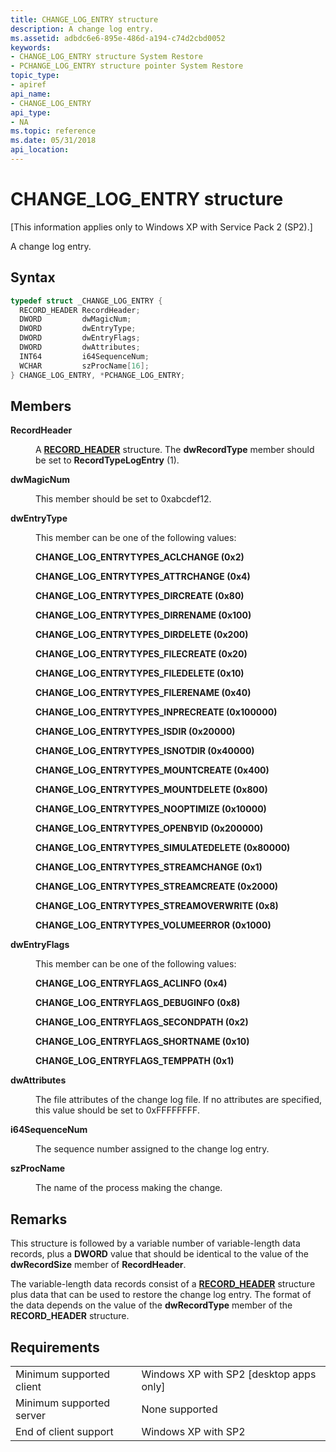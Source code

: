 ```yaml
---
title: CHANGE_LOG_ENTRY structure
description: A change log entry.
ms.assetid: adbdc6e6-895e-486d-a194-c74d2cbd0052
keywords:
- CHANGE_LOG_ENTRY structure System Restore
- PCHANGE_LOG_ENTRY structure pointer System Restore
topic_type:
- apiref
api_name:
- CHANGE_LOG_ENTRY
api_type:
- NA
ms.topic: reference
ms.date: 05/31/2018
api_location: 
---
```


# CHANGE\_LOG\_ENTRY structure

\[This information applies only to Windows XP with Service Pack 2 (SP2).\]

A change log entry.

## Syntax


```C++
typedef struct _CHANGE_LOG_ENTRY {
  RECORD_HEADER RecordHeader;
  DWORD         dwMagicNum;
  DWORD         dwEntryType;
  DWORD         dwEntryFlags;
  DWORD         dwAttributes;
  INT64         i64SequenceNum;
  WCHAR         szProcName[16];
} CHANGE_LOG_ENTRY, *PCHANGE_LOG_ENTRY;
```



## Members

<dl> <dt>

**RecordHeader**
</dt> <dd>

A [**RECORD\_HEADER**](record-header.md) structure. The **dwRecordType** member should be set to **RecordTypeLogEntry** (1).

</dd> <dt>

**dwMagicNum**
</dt> <dd>

This member should be set to 0xabcdef12.

</dd> <dt>

**dwEntryType**
</dt> <dd>

This member can be one of the following values:

<dl><span id="CHANGE_LOG_ENTRYTYPES_ACLCHANGE__0x2_"></span><span id="change_log_entrytypes_aclchange__0x2_"></span><span id="CHANGE_LOG_ENTRYTYPES_ACLCHANGE__0X2_"></span><dt>

****CHANGE\_LOG\_ENTRYTYPES\_ACLCHANGE** (0x2)**
</dt><span id="CHANGE_LOG_ENTRYTYPES_ATTRCHANGE__0x4_"></span><span id="change_log_entrytypes_attrchange__0x4_"></span><span id="CHANGE_LOG_ENTRYTYPES_ATTRCHANGE__0X4_"></span><dt>

****CHANGE\_LOG\_ENTRYTYPES\_ATTRCHANGE** (0x4)**
</dt><span id="CHANGE_LOG_ENTRYTYPES_DIRCREATE__0x80_"></span><span id="change_log_entrytypes_dircreate__0x80_"></span><span id="CHANGE_LOG_ENTRYTYPES_DIRCREATE__0X80_"></span><dt>

****CHANGE\_LOG\_ENTRYTYPES\_DIRCREATE** (0x80)**
</dt><span id="CHANGE_LOG_ENTRYTYPES_DIRRENAME__0x100_"></span><span id="change_log_entrytypes_dirrename__0x100_"></span><span id="CHANGE_LOG_ENTRYTYPES_DIRRENAME__0X100_"></span><dt>

****CHANGE\_LOG\_ENTRYTYPES\_DIRRENAME** (0x100)**
</dt><span id="CHANGE_LOG_ENTRYTYPES_DIRDELETE__0x200_"></span><span id="change_log_entrytypes_dirdelete__0x200_"></span><span id="CHANGE_LOG_ENTRYTYPES_DIRDELETE__0X200_"></span><dt>

****CHANGE\_LOG\_ENTRYTYPES\_DIRDELETE** (0x200)**
</dt><span id="CHANGE_LOG_ENTRYTYPES_FILECREATE__0x20_"></span><span id="change_log_entrytypes_filecreate__0x20_"></span><span id="CHANGE_LOG_ENTRYTYPES_FILECREATE__0X20_"></span><dt>

****CHANGE\_LOG\_ENTRYTYPES\_FILECREATE** (0x20)**
</dt><span id="CHANGE_LOG_ENTRYTYPES_FILEDELETE__0x10_"></span><span id="change_log_entrytypes_filedelete__0x10_"></span><span id="CHANGE_LOG_ENTRYTYPES_FILEDELETE__0X10_"></span><dt>

****CHANGE\_LOG\_ENTRYTYPES\_FILEDELETE** (0x10)**
</dt><span id="CHANGE_LOG_ENTRYTYPES_FILERENAME__0x40_"></span><span id="change_log_entrytypes_filerename__0x40_"></span><span id="CHANGE_LOG_ENTRYTYPES_FILERENAME__0X40_"></span><dt>

****CHANGE\_LOG\_ENTRYTYPES\_FILERENAME** (0x40)**
</dt><span id="CHANGE_LOG_ENTRYTYPES_INPRECREATE__0x100000_"></span><span id="change_log_entrytypes_inprecreate__0x100000_"></span><span id="CHANGE_LOG_ENTRYTYPES_INPRECREATE__0X100000_"></span><dt>

****CHANGE\_LOG\_ENTRYTYPES\_INPRECREATE** (0x100000)**
</dt><span id="CHANGE_LOG_ENTRYTYPES_ISDIR__0x20000_"></span><span id="change_log_entrytypes_isdir__0x20000_"></span><span id="CHANGE_LOG_ENTRYTYPES_ISDIR__0X20000_"></span><dt>

****CHANGE\_LOG\_ENTRYTYPES\_ISDIR** (0x20000)**
</dt><span id="CHANGE_LOG_ENTRYTYPES_ISNOTDIR__0x40000_"></span><span id="change_log_entrytypes_isnotdir__0x40000_"></span><span id="CHANGE_LOG_ENTRYTYPES_ISNOTDIR__0X40000_"></span><dt>

****CHANGE\_LOG\_ENTRYTYPES\_ISNOTDIR** (0x40000)**
</dt><span id="CHANGE_LOG_ENTRYTYPES_MOUNTCREATE__0x400_"></span><span id="change_log_entrytypes_mountcreate__0x400_"></span><span id="CHANGE_LOG_ENTRYTYPES_MOUNTCREATE__0X400_"></span><dt>

****CHANGE\_LOG\_ENTRYTYPES\_MOUNTCREATE** (0x400)**
</dt><span id="CHANGE_LOG_ENTRYTYPES_MOUNTDELETE__0x800_"></span><span id="change_log_entrytypes_mountdelete__0x800_"></span><span id="CHANGE_LOG_ENTRYTYPES_MOUNTDELETE__0X800_"></span><dt>

****CHANGE\_LOG\_ENTRYTYPES\_MOUNTDELETE** (0x800)**
</dt><span id="CHANGE_LOG_ENTRYTYPES_NOOPTIMIZE__0x10000_"></span><span id="change_log_entrytypes_nooptimize__0x10000_"></span><span id="CHANGE_LOG_ENTRYTYPES_NOOPTIMIZE__0X10000_"></span><dt>

****CHANGE\_LOG\_ENTRYTYPES\_NOOPTIMIZE** (0x10000)**
</dt><span id="CHANGE_LOG_ENTRYTYPES_OPENBYID__0x200000_"></span><span id="change_log_entrytypes_openbyid__0x200000_"></span><span id="CHANGE_LOG_ENTRYTYPES_OPENBYID__0X200000_"></span><dt>

****CHANGE\_LOG\_ENTRYTYPES\_OPENBYID** (0x200000)**
</dt><span id="CHANGE_LOG_ENTRYTYPES_SIMULATEDELETE__0x80000_"></span><span id="change_log_entrytypes_simulatedelete__0x80000_"></span><span id="CHANGE_LOG_ENTRYTYPES_SIMULATEDELETE__0X80000_"></span><dt>

****CHANGE\_LOG\_ENTRYTYPES\_SIMULATEDELETE** (0x80000)**
</dt><span id="CHANGE_LOG_ENTRYTYPES_STREAMCHANGE__0x1_"></span><span id="change_log_entrytypes_streamchange__0x1_"></span><span id="CHANGE_LOG_ENTRYTYPES_STREAMCHANGE__0X1_"></span><dt>

****CHANGE\_LOG\_ENTRYTYPES\_STREAMCHANGE** (0x1)**
</dt><span id="CHANGE_LOG_ENTRYTYPES_STREAMCREATE__0x2000_"></span><span id="change_log_entrytypes_streamcreate__0x2000_"></span><span id="CHANGE_LOG_ENTRYTYPES_STREAMCREATE__0X2000_"></span><dt>

****CHANGE\_LOG\_ENTRYTYPES\_STREAMCREATE** (0x2000)**
</dt><span id="CHANGE_LOG_ENTRYTYPES_STREAMOVERWRITE__0x8_"></span><span id="change_log_entrytypes_streamoverwrite__0x8_"></span><span id="CHANGE_LOG_ENTRYTYPES_STREAMOVERWRITE__0X8_"></span><dt>

****CHANGE\_LOG\_ENTRYTYPES\_STREAMOVERWRITE** (0x8)**
</dt><span id="CHANGE_LOG_ENTRYTYPES_VOLUMEERROR__0x1000_"></span><span id="change_log_entrytypes_volumeerror__0x1000_"></span><span id="CHANGE_LOG_ENTRYTYPES_VOLUMEERROR__0X1000_"></span><dt>

****CHANGE\_LOG\_ENTRYTYPES\_VOLUMEERROR** (0x1000)**
</dt> </dl> </dd> <dt>

**dwEntryFlags**
</dt> <dd>

This member can be one of the following values:

<dl><span id="CHANGE_LOG_ENTRYFLAGS_ACLINFO__0x4_"></span><span id="change_log_entryflags_aclinfo__0x4_"></span><span id="CHANGE_LOG_ENTRYFLAGS_ACLINFO__0X4_"></span><dt>

**CHANGE\_LOG\_ENTRYFLAGS\_ACLINFO (0x4)**
</dt><span id="CHANGE_LOG_ENTRYFLAGS_DEBUGINFO__0x8_"></span><span id="change_log_entryflags_debuginfo__0x8_"></span><span id="CHANGE_LOG_ENTRYFLAGS_DEBUGINFO__0X8_"></span><dt>

**CHANGE\_LOG\_ENTRYFLAGS\_DEBUGINFO (0x8)**
</dt><span id="CHANGE_LOG_ENTRYFLAGS_SECONDPATH__0x2_"></span><span id="change_log_entryflags_secondpath__0x2_"></span><span id="CHANGE_LOG_ENTRYFLAGS_SECONDPATH__0X2_"></span><dt>

**CHANGE\_LOG\_ENTRYFLAGS\_SECONDPATH (0x2)**
</dt><span id="CHANGE_LOG_ENTRYFLAGS_SHORTNAME__0x10_"></span><span id="change_log_entryflags_shortname__0x10_"></span><span id="CHANGE_LOG_ENTRYFLAGS_SHORTNAME__0X10_"></span><dt>

**CHANGE\_LOG\_ENTRYFLAGS\_SHORTNAME (0x10)**
</dt><span id="CHANGE_LOG_ENTRYFLAGS_TEMPPATH__0x1_"></span><span id="change_log_entryflags_temppath__0x1_"></span><span id="CHANGE_LOG_ENTRYFLAGS_TEMPPATH__0X1_"></span><dt>

**CHANGE\_LOG\_ENTRYFLAGS\_TEMPPATH (0x1)**
</dt> </dl> </dd> <dt>

**dwAttributes**
</dt> <dd>

The file attributes of the change log file. If no attributes are specified, this value should be set to 0xFFFFFFFF.

</dd> <dt>

**i64SequenceNum**
</dt> <dd>

The sequence number assigned to the change log entry.

</dd> <dt>

**szProcName**
</dt> <dd>

The name of the process making the change.

</dd> </dl>

## Remarks

This structure is followed by a variable number of variable-length data records, plus a **DWORD** value that should be identical to the value of the **dwRecordSize** member of **RecordHeader**.

The variable-length data records consist of a [**RECORD\_HEADER**](record-header.md) structure plus data that can be used to restore the change log entry. The format of the data depends on the value of the **dwRecordType** member of the **RECORD\_HEADER** structure.

## Requirements



|                                     |                                                      |
|-------------------------------------|------------------------------------------------------|
| Minimum supported client<br/> | Windows XP with SP2 \[desktop apps only\]<br/> |
| Minimum supported server<br/> | None supported<br/>                            |
| End of client support<br/>    | Windows XP with SP2<br/>                       |



 

 





